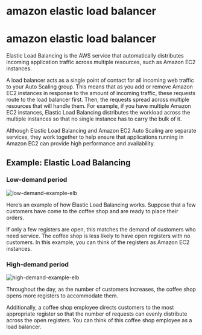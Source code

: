 # amazon elastic load balancer
# amazon elastic load balancer

Elastic Load Balancing is the AWS service that automatically distributes incoming application traffic across multiple resources, such as Amazon EC2 instances. 

A load balancer acts as a single point of contact for all incoming web traffic to your Auto Scaling group. This means that as you add or remove Amazon EC2 instances in response to the amount of incoming traffic, these requests route to the load balancer first. Then, the requests spread across multiple resources that will handle them. For example, if you have multiple Amazon EC2 instances, Elastic Load Balancing distributes the workload across the multiple instances so that no single instance has to carry the bulk of it. 

Although Elastic Load Balancing and Amazon EC2 Auto Scaling are separate services, they work together to help ensure that applications running in Amazon EC2 can provide high performance and availability. 

## Example: Elastic Load Balancing

### Low-demand period

![low-demand-example-elb](https://explore.skillbuilder.aws/files/a/w/aws_prod1_docebosaas_com/1742914800/KxL1Ynp9z42vnMLODBkihQ/tincan/fe470bc5add63f94f005d3da17a6db8131e78b9e/assets/CPE%20Digital%20-%20Low%20demand.png)

Here’s an example of how Elastic Load Balancing works. Suppose that a few customers have come to the coffee shop and are ready to place their orders. 

If only a few registers are open, this matches the demand of customers who need service. The coffee shop is less likely to have open registers with no customers. In this example, you can think of the registers as Amazon EC2 instances.

### High-demand period

![high-demand-example-elb](https://explore.skillbuilder.aws/files/a/w/aws_prod1_docebosaas_com/1742914800/KxL1Ynp9z42vnMLODBkihQ/tincan/fe470bc5add63f94f005d3da17a6db8131e78b9e/assets/CPE%20Digital%20-%20High%20demand.png)

Throughout the day, as the number of customers increases, the coffee shop opens more registers to accommodate them. 

Additionally, a coffee shop employee directs customers to the most appropriate register so that the number of requests can evenly distribute across the open registers. You can think of this coffee shop employee as a load balancer.